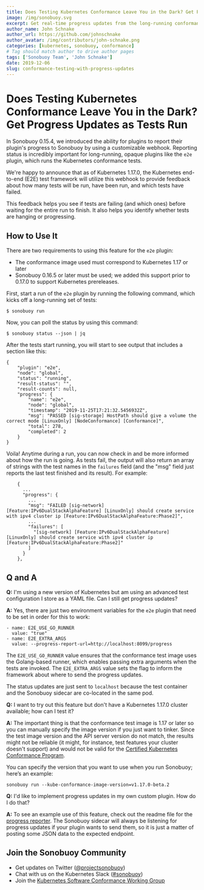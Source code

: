 ```yaml
---
title: Does Testing Kubernetes Conformance Leave You in the Dark? Get Progress Updates as Tests Run
image: /img/sonobuoy.svg
excerpt: Get real-time progress updates from the long-running conformance tests.
author_name: John Schnake
author_url: https://github.com/johnschnake
author_avatar: /img/contributors/john-schnake.png
categories: [kubernetes, sonobuoy, conformance]
# Tag should match author to drive author pages
tags: ['Sonobuoy Team', 'John Schnake']
date: 2019-12-06
slug: conformance-testing-with-progress-updates
---
```


# Does Testing Kubernetes Conformance Leave You in the Dark? Get Progress Updates as Tests Run

In Sonobuoy 0.15.4, we introduced the ability for plugins to report their plugin's progress to Sonobuoy by using a customizable webhook. Reporting status is incredibly important for long-running, opaque plugins like the `e2e` plugin, which runs the Kubernetes conformance tests.

We're happy to announce that as of Kubernetes 1.17.0, the Kubernetes end-to-end (E2E) test framework will utilize this webhook to provide feedback about how many tests will be run, have been run, and which tests have failed.

This feedback helps you see if tests are failing (and which ones) before waiting for the entire run to finish. It also helps you identify whether tests are hanging or progressing.

## How to Use It

There are two requirements to using this feature for the `e2e` plugin:

 - The conformance image used must correspond to Kubernetes 1.17 or later
 - Sonobuoy 0.16.5 or later must be used; we added this support prior to 0.17.0 to support Kubernetes prereleases.
 
First, start a run of the `e2e` plugin by running the following command, which kicks off a long-running set of tests:

```
$ sonobuoy run
```

Now, you can poll the status by using this command:

```
$ sonobuoy status --json | jq
```

After the tests start running, you will start to see output that includes a section like this:

```
{
    "plugin": "e2e",
    "node": "global",
    "status": "running",
    "result-status": "",
    "result-counts": null,
    "progress": {
        "name": "e2e",
        "node": "global",
        "timestamp": "2019-11-25T17:21:32.5456932Z",
        "msg": "PASSED [sig-storage] HostPath should give a volume the correct mode [LinuxOnly] [NodeConformance] [Conformance]",
        "total": 278,
        "completed": 2
    }
}
```

Voila! Anytime during a run, you can now check in and be more informed about how the run is going. As tests fail, the output will also return an array of strings with the test names in the `failures` field (and the "msg" field just reports the last test finished and its result). For example:

```
    {
      ...
      "progress": {
        ...
        "msg": "FAILED [sig-network] [Feature:IPv6DualStackAlphaFeature] [LinuxOnly] should create service with ipv4 cluster ip [Feature:IPv6DualStackAlphaFeature:Phase2]",
        ...
        "failures": [
          "[sig-network] [Feature:IPv6DualStackAlphaFeature] [LinuxOnly] should create service with ipv4 cluster ip [Feature:IPv6DualStackAlphaFeature:Phase2]"
        ]
      }
    },
```

## Q and A

**Q:** I'm using a new version of Kubernetes but am using an advanced test configuration I store as a YAML file. Can I still get progress updates?

**A:** Yes, there are just two environment variables for the `e2e` plugin that need to be set in order for this to work:

```
- name: E2E_USE_GO_RUNNER
  value: "true"
- name: E2E_EXTRA_ARGS
  value: --progress-report-url=http://localhost:8099/progress
```

The `E2E_USE_GO_RUNNER` value ensures that the conformance test image uses the Golang-based runner, which enables passing extra arguments when the tests are invoked. The `E2E_EXTRA_ARGS` value sets the flag to inform the framework about where to send the progress updates.

The status updates are just sent to `localhost` because the test container and the Sonobuoy sidecar are co-located in the same pod.

**Q:** I want to try out this feature but don't have a Kubernetes 1.17.0 cluster available; how can I test it?

**A:** The important thing is that the conformance test image is 1.17 or later so you can manually specify the image version if you just want to tinker. Since the test image version and the API server version do not match, the results might not be reliable (it might, for instance, test features your cluster doesn't support) and would not be valid for the [Certified Kubernetes Conformance Program](https://www.cncf.io/certification/software-conformance).

You can specify the version that you want to use when you run Sonobuoy; here’s an example:

```
sonobuoy run --kube-conformance-image-version=v1.17.0-beta.2
```

**Q:** I'd like to implement progress updates in my own custom plugin. How do I do that?

**A:** To see an example use of this feature, check out the readme file for the [progress reporter](https://github.com/vmware-tanzu/sonobuoy/tree/master/examples/plugins/progress-reporter). The Sonobuoy sidecar will always be listening for progress updates if your plugin wants to send them, so it is just a matter of posting some JSON data to the expected endpoint.

## Join the Sonobuoy Community

- Get updates on Twitter ([@projectsonobuoy](https://twitter.com/projectsonobuoy))
- Chat with us on the Kubernetes Slack ([#sonobuoy](https://kubernetes.slack.com/messages/sonobuoy))
- Join the [Kubernetes Software Conformance Working Group](https://github.com/cncf/k8s-conformance)
